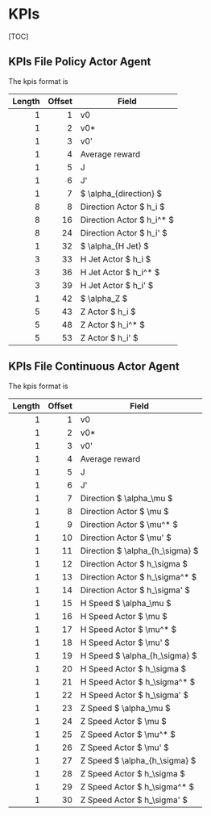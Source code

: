 # KPIs

[TOC]

## KPIs File Policy Actor Agent

The kpis format is

| Length | Offset | Field                     |
|-------:|-------:|---------------------------|
|      1 |      1 | v0                        |
|      1 |      2 | v0*                       |
|      1 |      3 | v0'                       |
|      1 |      4 | Average reward            |
|      1 |      5 | J                         |
|      1 |      6 | J'                        |
|      1 |      7 | $ \alpha_{direction} $    |
|      8 |      8 | Direction Actor $ h_i $   |
|      8 |     16 | Direction Actor $ h_i^* $ |
|      8 |     24 | Direction Actor $ h_i' $  |
|      1 |     32 | $ \alpha_{H Jet} $        |
|      3 |     33 | H Jet Actor $ h_i $       |
|      3 |     36 | H Jet Actor $ h_i^* $     |
|      3 |     39 | H Jet Actor $ h_i' $      |
|      1 |     42 | $ \alpha_Z $              |
|      5 |     43 | Z Actor $ h_i $           |
|      5 |     48 | Z Actor $ h_i^* $         |
|      5 |     53 | Z Actor $ h_i' $          |

## KPIs File Continuous Actor Agent

The kpis format is

| Length | Offset | Field                            |
|-------:|-------:|----------------------------------|
|      1 |      1 | v0                               |
|      1 |      2 | v0*                              |
|      1 |      3 | v0'                              |
|      1 |      4 | Average reward                   |
|      1 |      5 | J                                |
|      1 |      6 | J'                               |
|      1 |      7 | Direction $ \alpha_\mu $         |
|      1 |      8 | Direction Actor $ \mu $          |
|      1 |      9 | Direction Actor $ \mu^* $        |
|      1 |     10 | Direction Actor $ \mu' $         |
|      1 |     11 | Direction $ \alpha_{h_\sigma}  $ |
|      1 |     12 | Direction Actor $ h_\sigma $     |
|      1 |     13 | Direction Actor $ h_\sigma^* $   |
|      1 |     14 | Direction Actor $ h_\sigma' $    |
|      1 |     15 | H Speed $ \alpha_\mu $           |
|      1 |     16 | H Speed Actor $ \mu $            |
|      1 |     17 | H Speed Actor $ \mu^* $          |
|      1 |     18 | H Speed Actor $ \mu' $           |
|      1 |     19 | H Speed $ \alpha_{h_\sigma} $    |
|      1 |     20 | H Speed Actor $ h_\sigma $       |
|      1 |     21 | H Speed Actor $ h_\sigma^* $     |
|      1 |     22 | H Speed Actor $ h_\sigma' $      |
|      1 |     23 | Z Speed $ \alpha_\mu $           |
|      1 |     24 | Z Speed Actor $ \mu $            |
|      1 |     25 | Z Speed Actor $ \mu^* $          |
|      1 |     26 | Z Speed Actor $ \mu' $           |
|      1 |     27 | Z Speed $ \alpha_{h_\sigma} $    |
|      1 |     28 | Z Speed Actor $ h_\sigma $       |
|      1 |     29 | Z Speed Actor $ h_\sigma^* $     |
|      1 |     30 | Z Speed Actor $ h_\sigma' $      |
